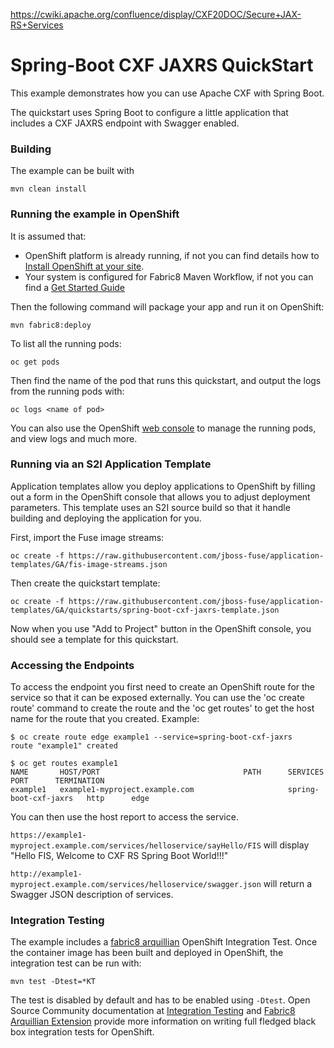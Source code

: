 
https://cwiki.apache.org/confluence/display/CXF20DOC/Secure+JAX-RS+Services


# Spring-Boot CXF JAXRS QuickStart

This example demonstrates how you can use Apache CXF with Spring Boot.

The quickstart uses Spring Boot to configure a little application that includes a CXF JAXRS endpoint with Swagger enabled.

### Building

The example can be built with

    mvn clean install

### Running the example in OpenShift

It is assumed that:
- OpenShift platform is already running, if not you can find details how to [Install OpenShift at your site](https://docs.openshift.com/container-platform/3.3/install_config/index.html).
- Your system is configured for Fabric8 Maven Workflow, if not you can find a [Get Started Guide](https://access.redhat.com/documentation/en/red-hat-jboss-middleware-for-openshift/3/single/red-hat-jboss-fuse-integration-services-20-for-openshift/)

Then the following command will package your app and run it on OpenShift:

    mvn fabric8:deploy

To list all the running pods:

    oc get pods

Then find the name of the pod that runs this quickstart, and output the logs from the running pods with:

    oc logs <name of pod>

You can also use the OpenShift [web console](https://docs.openshift.com/container-platform/3.3/getting_started/developers_console.html#developers-console-video) to manage the running pods, and view logs and much more.

### Running via an S2I Application Template

Application templates allow you deploy applications to OpenShift by filling out a form in the OpenShift console that allows you to adjust deployment parameters.  This template uses an S2I source build so that it handle building and deploying the application for you.

First, import the Fuse image streams:

    oc create -f https://raw.githubusercontent.com/jboss-fuse/application-templates/GA/fis-image-streams.json

Then create the quickstart template:

    oc create -f https://raw.githubusercontent.com/jboss-fuse/application-templates/GA/quickstarts/spring-boot-cxf-jaxrs-template.json

Now when you use "Add to Project" button in the OpenShift console, you should see a template for this quickstart. 


### Accessing the Endpoints    

To access the endpoint you first need to create an OpenShift route for the service so that it can be exposed externally.  You can use the 'oc create route' command to create the route and the 'oc get routes' to get the host name for
the route that you created.  Example:


    $ oc create route edge example1 --service=spring-boot-cxf-jaxrs
    route "example1" created
    
    $ oc get routes example1
    NAME       HOST/PORT                                PATH      SERVICES                PORT      TERMINATION
    example1   example1-myproject.example.com                     spring-boot-cxf-jaxrs   http      edge

You can then use the host report to access the service. 

`https://example1-myproject.example.com/services/helloservice/sayHello/FIS`
will display "Hello FIS, Welcome to CXF RS Spring Boot World!!!"


`http://example1-myproject.example.com/services/helloservice/swagger.json` will return a Swagger JSON
description of services.


### Integration Testing

The example includes a [fabric8 arquillian](https://github.com/fabric8io/fabric8/tree/v2.2.170.redhat/components/fabric8-arquillian) OpenShift Integration Test. 
Once the container image has been built and deployed in OpenShift, the integration test can be run with:

    mvn test -Dtest=*KT

The test is disabled by default and has to be enabled using `-Dtest`. Open Source Community documentation at [Integration Testing](https://fabric8.io/guide/testing.html) and [Fabric8 Arquillian Extension](https://fabric8.io/guide/arquillian.html) provide more information on writing full fledged black box integration tests for OpenShift. 
